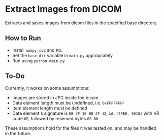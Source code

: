 # Extract Images from DICOM

Extracts and saves images from dicom files in the specified base directory.

## How to Run

- Install `numpy`, `cv2` and `PIL`
- Set the `base_dir` variable in `main.py` appropriately
- Run using `python main.py`

## To-Do

Currently, it works on some assumptions:

- Images are stored in JPG inside the dicom
- Data element length must be undefined, i.e. `0xFFFFFFFF`
- Item element length must be defined
- Data element's signature is `E0 7F 10 00 4F 42`, i.e. `(7FE0, 0010)` with VR code `OB`, followed by reserved bytes `00 00`

These assumptions hold for the files it was tested on, and may be handled in the future.

